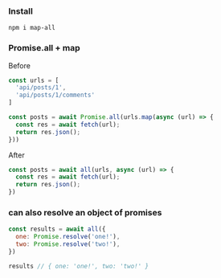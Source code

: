 ### Install
```
npm i map-all
```



### Promise.all + map
Before

```js
const urls = [
  'api/posts/1',
  'api/posts/1/comments'
]

const posts = await Promise.all(urls.map(async (url) => {
  const res = await fetch(url);
  return res.json();
}))
```

After
```js
const posts = await all(urls, async (url) => {
  const res = await fetch(url);
  return res.json();
})
```

### can also resolve an object of promises

```js
const results = await all({
  one: Promise.resolve('one!'),
  two: Promise.resolve('two!'),
})

results // { one: 'one!', two: 'two!' }
```

